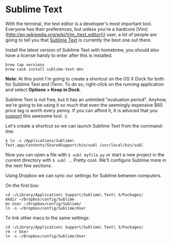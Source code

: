 # Sublime Text

With the terminal, the text editor is a developer's most important tool. Everyone has their preferences, but unless you're a hardcore [Vim](http://en.wikipedia.org/wiki/Vim_(text_editor)\) user, a lot of people are going to tell you that [Sublime Text](http://www.sublimetext.com/) is currently the best one out there.

Install the latest version of Sublime Text with homebrew, you should also have a license handy to enter after this is installed.

```
brew tap versions
brew cask install sublime-text-dev
```

**Note**: At this point I'm going to create a shortcut on the OS X Dock for both for Sublime Text and iTerm. To do so, right-click on the running application and select **Options &gt; Keep in Dock**.

Sublime Text is not free, but it has an unlimited "evaluation period". Anyhow, we're going to be using it so much that even the seemingly expensive $60 price tag is worth every penny. If you can afford it, It is adviced that you [support](http://www.sublimetext.com/buy) this awesome tool. :\)

Let's create a shortcut so we can launch Sublime Text from the command-line:

```
$ ln -s /Applications/Sublime\ Text.app/Contents/SharedSupport/bin/subl /usr/local/bin/subl
```

Now you can open a file with `$ subl myfile.py` or start a new project in the current directory with `$ subl .`. Pretty cool. We'll configure Sublime more in the next few sections.

Using Dropbox we can sync our settings for Sublime between computers.

On the first box:

```
cd ~/Library/Application\ Support/Sublime\ Text\ 3/Packages/
mkdir ~/Dropbox/config/Sublime
mv User ~/Dropbox/config/Sublime/
ln -s ~/Dropbox/config/Sublime/User
```

To link other macs to the same settings:

```
cd ~/Library/Application\ Support/Sublime\ Text\ 3/Packages/
rm -r User
ln -s ~/Dropbox/config/Sublime/User
```



